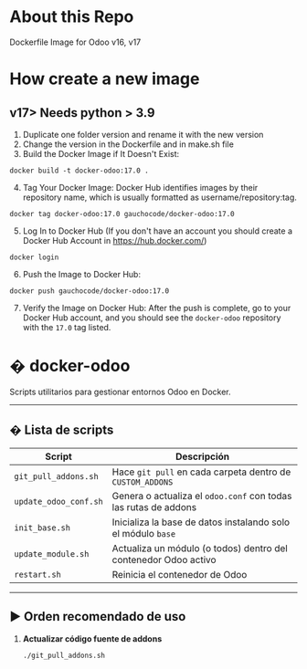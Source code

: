 About this Repo
===============

Dockerfile Image for Odoo v16, v17

# How create a new image

## v17> Needs python > 3.9

1) Duplicate one folder version and rename it with the new version
2) Change the version in the Dockerfile and in make.sh file
3) Build the Docker Image if It Doesn't Exist:
```
docker build -t docker-odoo:17.0 .
```
4) Tag Your Docker Image: Docker Hub identifies images by their repository name, which is usually formatted as username/repository:tag.
```
docker tag docker-odoo:17.0 gauchocode/docker-odoo:17.0
```
5) Log In to Docker Hub (If you don't have an account you should create a Docker Hub Account in https://hub.docker.com/)
```
docker login
```
6) Push the Image to Docker Hub:
```
docker push gauchocode/docker-odoo:17.0
```
7) Verify the Image on Docker Hub: After the push is complete, go to your Docker Hub account, and you should see the `docker-odoo` repository with the `17.0` tag listed.

# � docker-odoo

Scripts utilitarios para gestionar entornos Odoo en Docker.

---

## � Lista de scripts

| Script                  | Descripción                                                        |
|------------------------|--------------------------------------------------------------------|
| `git_pull_addons.sh`   | Hace `git pull` en cada carpeta dentro de `CUSTOM_ADDONS`          |
| `update_odoo_conf.sh`  | Genera o actualiza el `odoo.conf` con todas las rutas de addons    |
| `init_base.sh`         | Inicializa la base de datos instalando solo el módulo `base`       |
| `update_module.sh`     | Actualiza un módulo (o todos) dentro del contenedor Odoo activo    |
| `restart.sh`           | Reinicia el contenedor de Odoo                                     |

---

## ▶️ Orden recomendado de uso

1. **Actualizar código fuente de addons**
   ```bash
   ./git_pull_addons.sh
